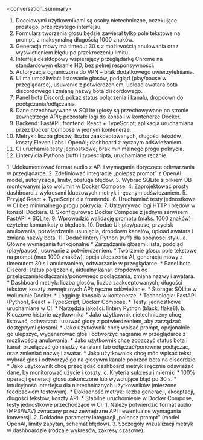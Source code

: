<conversation_summary>
<decisions>
1. Docelowymi użytkownikami są osoby nietechniczne, oczekujące prostego, przejrzystego interfejsu.
2. Formularz tworzenia głosu będzie zawierał tylko pole tekstowe na prompt, z maksymalną długością 1000 znaków.
3. Generacja mowy ma timeout 30 s z możliwością anulowania oraz wyświetleniem błędu po przekroczeniu limitu.
4. Interfejs desktopowy wspierający przeglądarkę Chrome na standardowym ekranie HD, bez pełnej responsywności.
5. Autoryzacja ograniczona do VPN – brak dodatkowego uwierzytelniania.
6. UI ma umożliwiać: listowanie głosów, podgląd (play/pause w przeglądarce), usuwanie z potwierdzeniem, upload awatara bota discordowego i zmianę nazwy bota discordowego.
7. Panel bota Discord: pokaz status połączenia i kanału, dropdown do podłączania/odłączania.
8. Dane przechowywane w SQLite (głosy są przechowywane po stronie zewnętrzego API); pozostałe logi do konsoli w kontenerze Docker.
9. Backend: FastAPI; frontend: React + TypeScript; aplikacja uruchamiana przez Docker Compose w jednym kontenerze.
10. Metryki: liczba głosów, liczba zaakceptowanych, długości tekstów, koszty Eleven Labs i OpenAI; dashboard z ręcznym odświeżaniem.
11. CI uruchamia testy jednostkowe; brak minimalnego progu pokrycia.
12. Lintery dla Pythona (ruff) i typescripta, uruchamiane ręcznie.
</decisions>
<matched_recommendations>
1. Udokumentować format audio z API i wymagania dotyczące odtwarzania w przeglądarce.
2. Zdefiniować integrację „polepsz prompt” z OpenAI: model, autoryzacja, limity, obsługa błędów.
3. Wybrać SQLite z plikiem DB montowanym jako wolumin w Docker Compose.
4. Zaprojektować prosty dashboard z wykresami kluczowych metryk i ręcznym odświeżaniem.
5. Przyjąć React + TypeScript dla frontendu.
6. Uruchamiać testy jednostkowe w CI bez minimalnego progu pokrycia.
7. Utrzymywać logi HTTP i błędów w konsoli Dockera.
8. Skonfigurować Docker Compose z jednym serwisem FastAPI + SQLite.
9. Wprowadzić walidację promptu (maks. 1000 znaków) i czytelne komunikaty o błędach.
10. Dodać UI: play/pause, przycisk anulowania, potwierdzenie usunięcia, dropdown kanałów, upload awatara i zmiana nazwy bota.
11. Dodać lintery Python (ruff) dla spójności stylu.
</matched_recommendations>
<prd_planning_summary>
a. Główne wymagania funkcjonalne
* Zarządzanie głosami: lista, podgląd (play/pause), usuwanie z potwierdzeniem.
* Tworzenie głosu: pole tekstowe na prompt (max 1000 znaków), opcja ulepszenia AI, generacja mowy z timeoutem 30 s i anulowaniem, odtwarzanie w przeglądarce.
* Panel bota Discord: status połączenia, aktualny kanał, dropdown do przełączania/odłączania/ponownego podłączania, zmiana nazwy i awatara.
* Dashboard metryk: liczba głosów, liczba zaakceptowanych, długości tekstów, koszty zewnętrznych API; ręczne odświeżanie.
* Storage: SQLite w woluminie Docker.
* Logging: konsola w kontenerze.
* Technologia: FastAPI (Python), React + TypeScript; Docker Compose.
* Testy: jednostkowe uruchamiane w CI.
* Narzędzia jakości: lintery Python (black, flake8).
b. Kluczowe historie użytkownika
* Jako użytkownik nietechniczny chcę listować, odtwarzać i usuwać głosy z potwierdzeniem, aby zarządzać dostępnymi głosami.
* Jako użytkownik chcę wpisać prompt, opcjonalnie go ulepszyć, wygenerować głos i odtworzyć nagranie w przeglądarce z możliwością anulowania.
* Jako użytkownik chcę zobaczyć status bota i kanał, przełączać go między kanałami lub odłączać/ponownie podłączać, oraz zmieniać nazwę i awatar.
* Jako użytkownick chcę móc wpisać tekst, wybrać głos i odtworzyć go na głosywm kanale poprzed bota na discordzie.
* Jako użytkownik chcę przeglądać dashboard metryk i ręcznie odświeżać dane, by monitorować użycie i koszty.
c. Kryteria sukcesu i mierniki
* 100% operacji generacji głosu zakończone lub wywołujące błąd po 30 s.
* Intuicyjność interfejsu dla nietechnicznych użytkowników (mierzone feedbackiem testowym).
* Dokładność metryk: liczba generacji, akceptacji, długości tekstów, koszty API.
* Stabilne uruchomienie w Docker Compose, testy jednostkowe przechodzące w CI.
</prd_planning_summary>
<unresolved_issues>
1. Należy potwierdzić format audio (MP3/WAV) zwracany przez zewnętrzne API i ewentualne wymagania konwersji.
2. Dokładne parametry integracji „polepsz prompt” (model OpenAI, limity zapytań, schemat błędów).
3. Szczegóły wizualizacji metryk w dashboardzie (rodzaje wykresów, zakresy czasowe).
</unresolved_issues>
</conversation_summary>